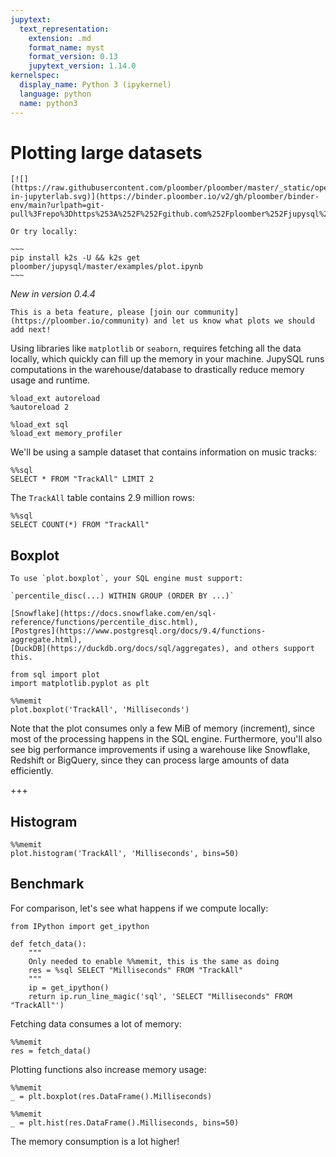 ```yaml
---
jupytext:
  text_representation:
    extension: .md
    format_name: myst
    format_version: 0.13
    jupytext_version: 1.14.0
kernelspec:
  display_name: Python 3 (ipykernel)
  language: python
  name: python3
---
```


# Plotting large datasets


```{tip}
[![](https://raw.githubusercontent.com/ploomber/ploomber/master/_static/open-in-jupyterlab.svg)](https://binder.ploomber.io/v2/gh/ploomber/binder-env/main?urlpath=git-pull%3Frepo%3Dhttps%253A%252F%252Fgithub.com%252Fploomber%252Fjupysql%26urlpath%3Dlab%252Ftree%252Fjupysql%252Fexamples%252Fplot.ipynb%26branch%3Dmaster)

Or try locally:

~~~
pip install k2s -U && k2s get ploomber/jupysql/master/examples/plot.ipynb
~~~

```


*New in version 0.4.4*

```{note}
This is a beta feature, please [join our community](https://ploomber.io/community) and let us know what plots we should add next!
```

Using libraries like `matplotlib` or `seaborn`, requires fetching all the data locally, which quickly can fill up the memory in your machine. JupySQL runs computations in the warehouse/database to drastically reduce memory usage and runtime.

```{code-cell} ipython3
%load_ext autoreload
%autoreload 2

%load_ext sql
%load_ext memory_profiler
```

We'll be using a sample dataset that contains information on music tracks:

```{code-cell} ipython3
%%sql
SELECT * FROM "TrackAll" LIMIT 2
```

The `TrackAll` table contains 2.9 million rows:

```{code-cell} ipython3
%%sql
SELECT COUNT(*) FROM "TrackAll"
```

## Boxplot

```{note}
To use `plot.boxplot`, your SQL engine must support:

`percentile_disc(...) WITHIN GROUP (ORDER BY ...)`

[Snowflake](https://docs.snowflake.com/en/sql-reference/functions/percentile_disc.html),
[Postgres](https://www.postgresql.org/docs/9.4/functions-aggregate.html),
[DuckDB](https://duckdb.org/docs/sql/aggregates), and others support this.
```

```{code-cell} ipython3
from sql import plot
import matplotlib.pyplot as plt
```

```{code-cell} ipython3
%%memit
plot.boxplot('TrackAll', 'Milliseconds')
```

Note that the plot consumes only a few MiB of memory (increment), since most of the processing happens in the SQL engine. Furthermore, you'll also see big performance improvements if using a warehouse like Snowflake, Redshift or BigQuery, since they can process large amounts of data efficiently.

+++

## Histogram

```{code-cell} ipython3
%%memit
plot.histogram('TrackAll', 'Milliseconds', bins=50)
```

## Benchmark

For comparison, let's see what happens if we compute locally:

```{code-cell} ipython3
from IPython import get_ipython

def fetch_data():
    """
    Only needed to enable %%memit, this is the same as doing
    res = %sql SELECT "Milliseconds" FROM "TrackAll"
    """
    ip = get_ipython()
    return ip.run_line_magic('sql', 'SELECT "Milliseconds" FROM "TrackAll"')
```

Fetching data consumes a lot of memory:

```{code-cell} ipython3
%%memit
res = fetch_data()
```

Plotting functions also increase memory usage:

```{code-cell} ipython3
%%memit
_ = plt.boxplot(res.DataFrame().Milliseconds)
```

```{code-cell} ipython3
%%memit
_ = plt.hist(res.DataFrame().Milliseconds, bins=50)
```

The memory consumption is a lot higher!
